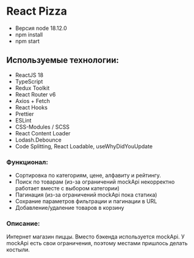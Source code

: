 # React Pizza

- Версия node 18.12.0
- npm install
- npm start

## Используемые технологии:

- ReactJS 18
- TypeScript
- Redux Toolkit
- React Router v6
- Axios + Fetch
- React Hooks
- Prettier
- ESLint
- CSS-Modules / SCSS
- React Content Loader
- Lodash.Debounce
- Code Splitting, React Loadable, useWhyDidYouUpdate

### Функционал:

- Сортировка по категориям, цене, алфавиту и рейтингу.
- Поиск по товарам (из-за ограничений mockApi некорректно работает вместе с выбором категории)
- Пагинация (из-за ограничений mockApi пока статика)
- Сохрание параметров фильтрации и пагинации в URL
- Добавление/удаление товаров в корзину

### Описание:

Интернет магазин пиццы. Вместо бэкенда используется mockApi. У mockApi есть свои ограничения, поэтому местами пришлось делать костыли.


